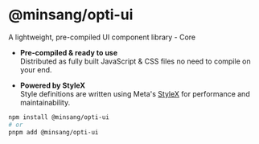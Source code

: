 # @minsang/opti-ui

A lightweight, pre-compiled UI component library - Core

- **Pre-compiled & ready to use**  
  Distributed as fully built JavaScript & CSS files no need to compile on your end.

- **Powered by StyleX**  
  Style definitions are written using Meta's [StyleX](https://stylexjs.com/) for performance and maintainability.

```bash
npm install @minsang/opti-ui
# or
pnpm add @minsang/opti-ui